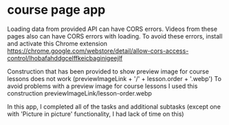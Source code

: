 # course page app
Loading data from provided API can have CORS errors.
Videos from these pages also can have CORS  errors with loading.
To avoid these errors, install and activate this Chrome extension https://chrome.google.com/webstore/detail/allow-cors-access-control/lhobafahddgcelffkeicbaginigeejlf

Construction that has been provided to show preview image for course lessons does not work (previewImageLink + '/' + lesson.order + '.webp')
To avoid problems with a preview image for course lessons I used this construction previewImageLink/lesson-order.webp

In this app, I completed all of the tasks and additional subtasks (except one with 'Picture in picture' functionality, I had lack of time on this)
